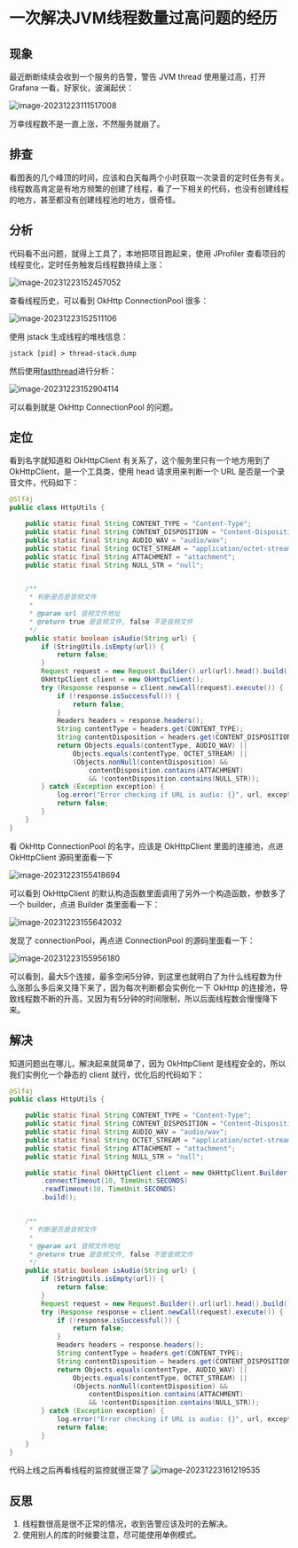 # 一次解决JVM线程数量过高问题的经历

## 现象

最近断断续续会收到一个服务的告警，警告 JVM thread 使用量过高，打开 Grafana 一看，好家伙，波澜起伏：

<img src="./assets/image-20231223111517008.png" alt="image-20231223111517008"  />

万幸线程数不是一直上涨，不然服务就崩了。

## 排查

看图表的几个峰顶的时间，应该和白天每两个小时获取一次录音的定时任务有关。线程数高肯定是有地方频繁的创建了线程，看了一下相关的代码，也没有创建线程的地方，甚至都没有创建线程池的地方，很奇怪。

## 分析

代码看不出问题，就得上工具了，本地把项目跑起来，使用 JProfiler 查看项目的线程变化，定时任务触发后线程数持续上涨：

![image-20231223152457052](./assets/image-20231223152457052.png)

查看线程历史，可以看到 OkHttp ConnectionPool 很多：

![image-20231223152511106](./assets/image-20231223152511106.png)

使用 jstack 生成线程的堆栈信息：

```shell
jstack [pid] > thread-stack.dump
```

然后使用[fastthread](https://fastthread.io/)进行分析：

![image-20231223152904114](./assets/image-20231223152904114.png)

可以看到就是 OkHttp ConnectionPool 的问题。

## 定位

看到名字就知道和 OkHttpClient 有关系了，这个服务里只有一个地方用到了 OkHttpClient，是一个工具类，使用 head 请求用来判断一个 URL 是否是一个录音文件，代码如下：

```java
@Slf4j
public class HttpUtils {

    public static final String CONTENT_TYPE = "Content-Type";
    public static final String CONTENT_DISPOSITION = "Content-Disposition";
    public static final String AUDIO_WAV = "audio/wav";
    public static final String OCTET_STREAM = "application/octet-stream";
    public static final String ATTACHMENT = "attachment";
    public static final String NULL_STR = "null";


    /**
     * 判断是否是音频文件
     *
     * @param url 音频文件地址
     * @return true 是音频文件, false 不是音频文件
     */
    public static boolean isAudio(String url) {
        if (StringUtils.isEmpty(url)) {
            return false;
        }
        Request request = new Request.Builder().url(url).head().build();
        OkHttpClient client = new OkHttpClient();
        try (Response response = client.newCall(request).execute()) {
            if (!response.isSuccessful()) {
                return false;
            }
            Headers headers = response.headers();
            String contentType = headers.get(CONTENT_TYPE);
            String contentDisposition = headers.get(CONTENT_DISPOSITION);
            return Objects.equals(contentType, AUDIO_WAV) ||
                Objects.equals(contentType, OCTET_STREAM) ||
                (Objects.nonNull(contentDisposition) &&
                    contentDisposition.contains(ATTACHMENT)
                    && !contentDisposition.contains(NULL_STR));
        } catch (Exception exception) {
            log.error("Error checking if URL is audio: {}", url, exception);
            return false;
        }
    }
}
```

看 OkHttp ConnectionPool 的名字，应该是 OkHttpClient 里面的连接池，点进 OkHttpClient 源码里面看一下

![image-20231223155418694](./assets/image-20231223155418694.png)

可以看到 OkHttpClient 的默认构造函数里面调用了另外一个构造函数，参数多了一个 builder，点进 Builder 类里面看一下：

![image-20231223155642032](./assets/image-20231223155642032.png)

发现了 connectionPool，再点进 ConnectionPool 的源码里面看一下：

![image-20231223155956180](./assets/image-20231223155956180.png)

可以看到，最大5个连接，最多空闲5分钟，到这里也就明白了为什么线程数为什么涨那么多后来又降下来了，因为每次判断都会实例化一下 OkHttp 的连接池，导致线程数不断的升高，又因为有5分钟的时间限制，所以后面线程数会慢慢降下来。

## 解决

知道问题出在哪儿，解决起来就简单了，因为 OkHttpClient 是线程安全的，所以我们实例化一个静态的 client 就行，优化后的代码如下：

```java
@Slf4j
public class HttpUtils {

    public static final String CONTENT_TYPE = "Content-Type";
    public static final String CONTENT_DISPOSITION = "Content-Disposition";
    public static final String AUDIO_WAV = "audio/wav";
    public static final String OCTET_STREAM = "application/octet-stream";
    public static final String ATTACHMENT = "attachment";
    public static final String NULL_STR = "null";

    public static final OkHttpClient client = new OkHttpClient.Builder()
        .connectTimeout(10, TimeUnit.SECONDS)
        .readTimeout(10, TimeUnit.SECONDS)
        .build();


    /**
     * 判断是否是音频文件
     *
     * @param url 音频文件地址
     * @return true 是音频文件, false 不是音频文件
     */
    public static boolean isAudio(String url) {
        if (StringUtils.isEmpty(url)) {
            return false;
        }
        Request request = new Request.Builder().url(url).head().build();
        try (Response response = client.newCall(request).execute()) {
            if (!response.isSuccessful()) {
                return false;
            }
            Headers headers = response.headers();
            String contentType = headers.get(CONTENT_TYPE);
            String contentDisposition = headers.get(CONTENT_DISPOSITION);
            return Objects.equals(contentType, AUDIO_WAV) ||
                Objects.equals(contentType, OCTET_STREAM) ||
                (Objects.nonNull(contentDisposition) &&
                    contentDisposition.contains(ATTACHMENT)
                    && !contentDisposition.contains(NULL_STR));
        } catch (Exception exception) {
            log.error("Error checking if URL is audio: {}", url, exception);
            return false;
        }
    }
}
```

代码上线之后再看线程的监控就很正常了
![image-20231223161219535](./assets/image-20231223161219535.png)

## 反思

1. 线程数很高是很不正常的情况，收到告警应该及时的去解决。
2. 使用别人的库的时候要注意，尽可能使用单例模式。
